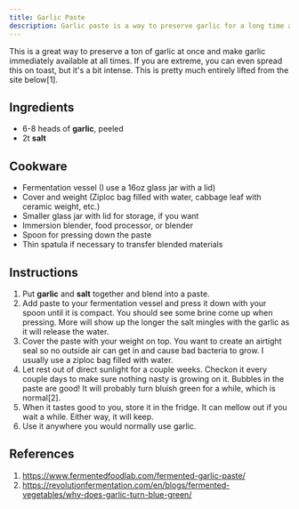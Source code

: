 ```yaml
---
title: Garlic Paste
description: Garlic paste is a way to preserve garlic for a long time and make it easy to add to any dish.
---
```


This is a great way to preserve a ton of garlic at once and make garlic immediately available at all times. If you are extreme, you can even spread this on toast, but it's a bit intense. This is pretty much entirely lifted from the site below[1].

## Ingredients

- 6-8 heads of **garlic**, peeled
- 2t **salt**

## Cookware

- Fermentation vessel (I use a 16oz glass jar with a lid)
- Cover and weight (Ziploc bag filled with water, cabbage leaf with ceramic weight, etc.)
- Smaller glass jar with lid for storage, if you want
- Immersion blender, food processor, or blender
- Spoon for pressing down the paste
- Thin spatula if necessary to transfer blended materials

## Instructions

1. Put **garlic** and **salt** together and blend into a paste.
2. Add paste to your fermentation vessel and press it down with your spoon until it is compact. You should see some brine come up when pressing. More will show up the longer the salt mingles with the garlic as it will release the water.
3. Cover the paste with your weight on top. You want to create an airtight seal so no outside air can get in and cause bad bacteria to grow. I usually use a ziploc bag filled with water. 
4. Let rest out of direct sunlight for a couple weeks. Checkon it every couple days to make sure nothing nasty is growing on it. Bubbles in the paste are good! It will probably turn bluish green for a while, which is normal[2].
5. When it tastes good to you, store it in the fridge. It can mellow out if you wait a while. Either way, it will keep.
6. Use it anywhere you would normally use garlic.

## References

1. https://www.fermentedfoodlab.com/fermented-garlic-paste/
2. https://revolutionfermentation.com/en/blogs/fermented-vegetables/why-does-garlic-turn-blue-green/